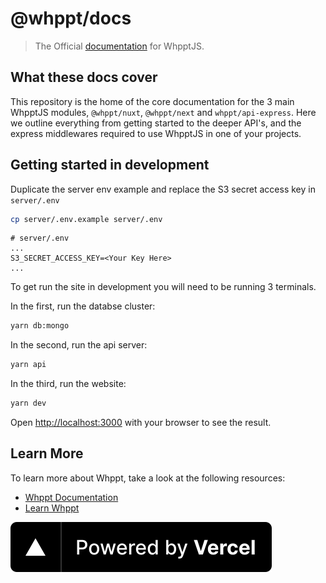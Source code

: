 # @whppt/docs

> The Official [documentation](https://www.whppt.org/docs) for WhpptJS.

## What these docs cover

This repository is the home of the core documentation for the 3 main WhpptJS modules, `@whppt/nuxt`, `@whppt/next` and `whppt/api-express`. Here we outline everything from getting started to the deeper API's, and the express middlewares required to use WhpptJS in one of your projects.

## Getting started in development

Duplicate the server env example and replace the S3 secret access key in `server/.env`

```bash
cp server/.env.example server/.env
```

```
# server/.env
...
S3_SECRET_ACCESS_KEY=<Your Key Here>
...
```

To get run the site in development you will need to be running 3 terminals.

In the first, run the databse cluster:

```bash
yarn db:mongo
```

In the second, run the api server:

```bash
yarn api
```

In the third, run the website:

```bash
yarn dev
```

Open [http://localhost:3000](http://localhost:3000) with your browser to see the result.

## Learn More

To learn more about Whppt, take a look at the following resources:

- [Whppt Documentation](https://www.whppt.org/docs)
- [Learn Whppt](https://www.whppt.org)

[![Powered By Vercel](./assets/powered-by-vercel.svg)](https://vercel.com/?utm_source=whppt&utm_campaign=oss)
